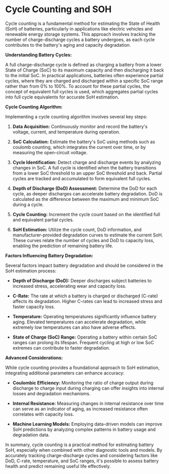 # Cycle Counting and SOH

Cycle counting is a fundamental method for estimating the State of Health (SoH) of batteries, particularly in applications like electric vehicles and renewable energy storage systems. This approach involves tracking the number of charge-discharge cycles a battery undergoes, as each cycle contributes to the battery's aging and capacity degradation.

**Understanding Battery Cycles:**

A full charge-discharge cycle is defined as charging a battery from a lower State of Charge (SoC) to its maximum capacity and then discharging it back to the initial SoC. In practical applications, batteries often experience partial cycles, where they are charged and discharged within a specific SoC range rather than from 0% to 100%. To account for these partial cycles, the concept of equivalent full cycles is used, which aggregates partial cycles into full cycle equivalents for accurate SoH estimation.

**Cycle Counting Algorithm:**

Implementing a cycle counting algorithm involves several key steps:

1. **Data Acquisition:** Continuously monitor and record the battery's voltage, current, and temperature during operation.

2. **SoC Calculation:** Estimate the battery's SoC using methods such as coulomb counting, which integrates the current over time, or by measuring the open-circuit voltage.

3. **Cycle Identification:** Detect charge and discharge events by analyzing changes in SoC. A full cycle is identified when the battery transitions from a lower SoC threshold to an upper SoC threshold and back. Partial cycles are tracked and accumulated to form equivalent full cycles.

4. **Depth of Discharge (DoD) Assessment:** Determine the DoD for each cycle, as deeper discharges can accelerate battery degradation. DoD is calculated as the difference between the maximum and minimum SoC during a cycle.

5. **Cycle Counting:** Increment the cycle count based on the identified full and equivalent partial cycles.

6. **SoH Estimation:** Utilize the cycle count, DoD information, and manufacturer-provided degradation curves to estimate the current SoH. These curves relate the number of cycles and DoD to capacity loss, enabling the prediction of remaining battery life.

**Factors Influencing Battery Degradation:**

Several factors impact battery degradation and should be considered in the SoH estimation process:

- **Depth of Discharge (DoD):** Deeper discharges subject batteries to increased stress, accelerating wear and capacity loss. 

- **C-Rate:** The rate at which a battery is charged or discharged (C-rate) affects its degradation. Higher C-rates can lead to increased stress and faster capacity loss. 

- **Temperature:** Operating temperatures significantly influence battery aging. Elevated temperatures can accelerate degradation, while extremely low temperatures can also have adverse effects. 

- **State of Charge (SoC) Range:** Operating a battery within certain SoC ranges can prolong its lifespan. Frequent cycling at high or low SoC extremes can contribute to faster degradation. 

**Advanced Considerations:**

While cycle counting provides a foundational approach to SoH estimation, integrating additional parameters can enhance accuracy:

- **Coulombic Efficiency:** Monitoring the ratio of charge output during discharge to charge input during charging can offer insights into internal losses and degradation mechanisms. 

- **Internal Resistance:** Measuring changes in internal resistance over time can serve as an indicator of aging, as increased resistance often correlates with capacity loss. 

- **Machine Learning Models:** Employing data-driven models can improve SoH predictions by analyzing complex patterns in battery usage and degradation data. 

In summary, cycle counting is a practical method for estimating battery SoH, especially when combined with other diagnostic tools and models. By accurately tracking charge-discharge cycles and considering factors like DoD, C-rate, temperature, and SoC ranges, it's possible to assess battery health and predict remaining useful life effectively.

 